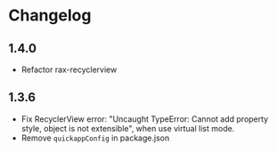 # Changelog

## 1.4.0

- Refactor rax-recyclerview

## 1.3.6

- Fix RecyclerView error: "Uncaught TypeError: Cannot add property style, object is not extensible", when use virtual list mode.
- Remove `quickappConfig` in package.json

